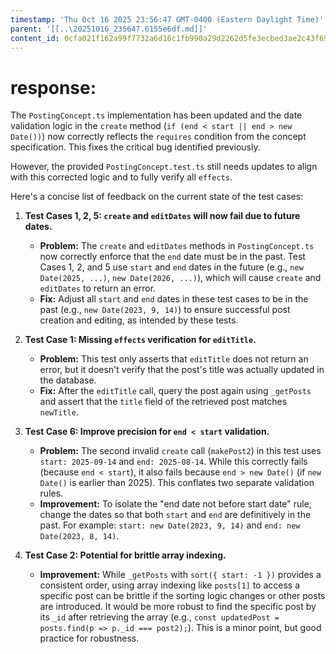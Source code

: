 ```yaml
---
timestamp: 'Thu Oct 16 2025 23:56:47 GMT-0400 (Eastern Daylight Time)'
parent: '[[..\20251016_235647.6155e6df.md]]'
content_id: 0cfa021f162a99f7732a6d16c1fb990a29d2262d5fe3ecbed3ae2c43f69d1e98
---
```


# response:

The `PostingConcept.ts` implementation has been updated and the date validation logic in the `create` method (`if (end < start || end > new Date())`) now correctly reflects the `requires` condition from the concept specification. This fixes the critical bug identified previously.

However, the provided `PostingConcept.test.ts` still needs updates to align with this corrected logic and to fully verify all `effects`.

Here's a concise list of feedback on the current state of the test cases:

1. **Test Cases 1, 2, 5: `create` and `editDates` will now fail due to future dates.**
   * **Problem:** The `create` and `editDates` methods in `PostingConcept.ts` now correctly enforce that the `end` date must be in the past. Test Cases 1, 2, and 5 use `start` and `end` dates in the future (e.g., `new Date(2025, ...)`, `new Date(2026, ...)`), which will cause `create` and `editDates` to return an error.
   * **Fix:** Adjust all `start` and `end` dates in these test cases to be in the past (e.g., `new Date(2023, 9, 14)`) to ensure successful post creation and editing, as intended by these tests.

2. **Test Case 1: Missing `effects` verification for `editTitle`.**
   * **Problem:** This test only asserts that `editTitle` does not return an error, but it doesn't verify that the post's title was actually updated in the database.
   * **Fix:** After the `editTitle` call, query the post again using `_getPosts` and assert that the `title` field of the retrieved post matches `newTitle`.

3. **Test Case 6: Improve precision for `end < start` validation.**
   * **Problem:** The second invalid `create` call (`makePost2`) in this test uses `start: 2025-09-14` and `end: 2025-08-14`. While this correctly fails (because `end < start`), it also fails because `end > new Date()` (if `new Date()` is earlier than 2025). This conflates two separate validation rules.
   * **Improvement:** To isolate the "end date not before start date" rule, change the dates so that both `start` and `end` are definitively in the past. For example: `start: new Date(2023, 9, 14)` and `end: new Date(2023, 8, 14)`.

4. **Test Case 2: Potential for brittle array indexing.**
   * **Improvement:** While `_getPosts` with `sort({ start: -1 })` provides a consistent order, using array indexing like `posts[1]` to access a specific post can be brittle if the sorting logic changes or other posts are introduced. It would be more robust to find the specific post by its `_id` after retrieving the array (e.g., `const updatedPost = posts.find(p => p._id === post2);`). This is a minor point, but good practice for robustness.
